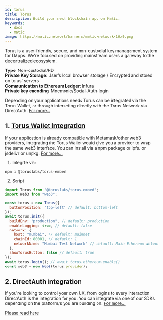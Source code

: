 ```yaml
---
id: torus
title: Torus
description: Build your next blockchain app on Matic.
keywords:
  - docs
  - matic
image: https://matic.network/banners/matic-network-16x9.png 
---
```


Torus is a user-friendly, secure, and non-custodial key management system for DApps. We're focused on providing mainstream users a gateway to the decentralized ecosystem.

**Type**: Non-custodial/HD <br/>
**Private Key Storage**: User’s local browser storage / Encrypted and stored on torus’ servers <br/>
**Communication to Ethereum Ledger**: Infura <br/>
**Private key encoding**: Mnemonic/Social-Auth-login <br/>

Depending on your applications needs Torus can be integrated via the Torus Wallet, or through interacting directly with the Torus Network via DirectAuth. [For more...](https://docs.tor.us/getting-started)

## 1. [Torus Wallet integration](https://docs.tor.us/torus-wallet/quick-start)

If your application is already compatible with Metamask/other web3 providers, integrating the Torus Wallet would give you a provider to wrap the same web3 interface. You can install via a npm package or ipfs. or jsdelivr or unpkg. [For more...](https://docs.tor.us/getting-started#torus-wallet-integration)

1. Integrte via:
```bash
npm i @toruslabs/torus-embed
```

2. Script
```js
import Torus from "@toruslabs/torus-embed";
import Web3 from "web3";

const torus = new Torus({
  buttonPosition: "top-left" // default: bottom-left
});
await torus.init({
  buildEnv: "production", // default: production
  enableLogging: true, // default: false
  network: {
    host: "mumbai", // default: mainnet
    chainId: 80001, // default: 1
    networkName: "Mumbai Test Network" // default: Main Ethereum Network
  },
  showTorusButton: false // default: true
});
await torus.login(); // await torus.ethereum.enable()
const web3 = new Web3(torus.provider);
```

## 2. DirectAuth integration

If you're looking to control your own UX, from logins to every interaction DirectAuth is the integration for you. You can integrate via one of our SDKs depending on the platform/s you are building on. [For more...](https://docs.tor.us/getting-started#directauth-integration)

[Please read here](https://docs.tor.us/direct-auth/quick-start)